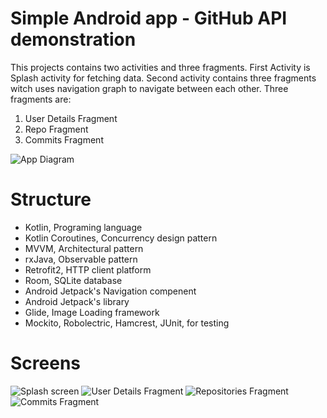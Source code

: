 # Simple Android app - GitHub API demonstration

This projects contains two activities and three fragments. First Activity is Splash activity for fetching data. Second activity contains three fragments witch uses navigation graph to navigate between each other. Three fragments are:

1. User Details Fragment
2. Repo Fragment
3. Commits Fragment

![App Diagram](https://i.ibb.co/Sf9KYnK/Github-Api-Diagram.png) 

# Structure

- Kotlin, Programing language
- Kotlin Coroutines, Concurrency design pattern
- MVVM, Architectural pattern
- rxJava, Observable pattern
- Retrofit2, HTTP client platform
- Room, SQLite database
- Android Jetpack&#39;s Navigation compenent
- Android Jetpack&#39;s library
- Glide, Image Loading framework
- Mockito, Robolectric, Hamcrest, JUnit, for testing

# Screens

![Splash screen](https://i.ibb.co/qskMqRM/Screenshot-20200831-030349-Git-Hub-API.jpg) ![User Details Fragment](https://i.ibb.co/W2822jj/Screenshot-20200831-030215-Git-Hub-API.jpg) ![Repositories Fragment](https://i.ibb.co/9vbHwbF/Screenshot-20200831-030238-Git-Hub-API.jpg) ![Commits Fragment](https://i.ibb.co/F6wTHm1/Screenshot-20200831-030248-Git-Hub-API.jpg)